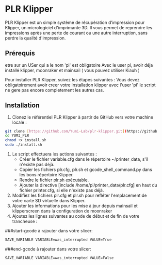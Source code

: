 # PLR Klipper

PLR Klipper est un simple système de récupération d'impression pour Klipper, un micrologiciel d'imprimante 3D. Il vous permet de reprendre les impressions après une perte de courant ou une autre interruption, sans perdre la qualité d'impression.

## Prérequis
etre sur un USer qui a le nom 'pi' est obligatoire 
Avec le user pi, avoir déja installé klipper, moonraker et mainsail ( vous pouvez utiliser Kiauh )

Pour installer PLR Klipper, suivez les étapes suivantes :
Vous devez obligatoirement avoir creer votre installation klipper avec l'user 'pi' le script ne gere pas encore completement les autres cas.

## Installation
1. Clonez le référentiel PLR Klipper à partir de GitHub vers votre machine locale :
```bash
git clone [https://github.com/Yumi-Lab/plr-klipper.git](https://github.com/Yumi-Lab/YUMI_PLR.git)
cd YUMI_PLR
chmod +x install.sh
sudo ./install.sh
```
1. Le script effectuera les actions suivantes :
    * Créer le fichier variable.cfg dans le répertoire ~/printer_data, s'il n'existe pas déjà.
    * Copier les fichiers plr.cfg, plr.sh et gcode_shell_command.py dans les bons répertoire Klipper.
    * Rendre le fichier plr.sh exécutable.
    * Ajouter la directive [include /home/pi/printer_data/plr.cfg] en haut du fichier printer.cfg, si elle n'existe pas déjà.
3. Modifiez les fichiers plr.cfg et plr.sh pour refléter l'emplacement de votre carte SD virtuelle dans Klipper.
5. Ajouter les informations pour les mise à jour depuis mainsail et klipperscreen dans la configuration de moonraker 
5. Ajoutez les lignes suivantes au code de début et de fin de votre trancheuse :

###start-gcode à rajouter dans votre slicer:
```bash
SAVE_VARIABLE VARIABLE=was_interrupted VALUE=True
```

###end-gcode à rajouter dans votre slicer:
```bash
SAVE_VARIABLE VARIABLE=was_interrupted VALUE=False
```
   
